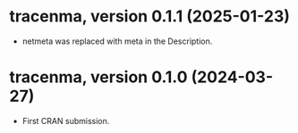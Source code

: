 # tracenma, version 0.1.1 (2025-01-23)

 - netmeta was replaced with meta in the Description.

# tracenma, version 0.1.0 (2024-03-27)

 - First CRAN submission.
